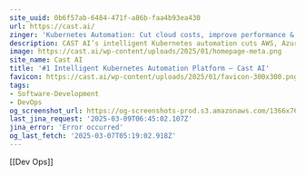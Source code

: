 ```yaml
---
site_uuid: 0b6f57ab-6484-471f-a86b-faa4b93ea430
url: https://cast.ai/
zinger: 'Kubernetes Automation: Cut cloud costs, improve performance & enhance security'
description: CAST AI’s intelligent Kubernetes automation cuts AWS, Azure, and GCP cloud costs, improves application performance, and boosts DevOps productivity.
image: https://cast.ai/wp-content/uploads/2025/01/homepage-meta.png
site_name: Cast AI
title: '#1 Intelligent Kubernetes Automation Platform – Cast AI'
favicon: https://cast.ai/wp-content/uploads/2025/01/favicon-300x300.png
tags:
- Software-Development
- DevOps
og_screenshot_url: https://og-screenshots-prod.s3.amazonaws.com/1366x768/80/false/a7449c875f712ddbcea9b3062ec7627f011833f162e752f68c3d59a09a8baac1.jpeg
last_jina_request: '2025-03-09T06:45:02.107Z'
jina_error: 'Error occurred'
og_last_fetch: '2025-03-07T05:19:02.918Z'
---
```

[[Dev Ops]]
